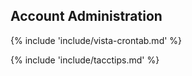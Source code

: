 ## Account Administration

{% include 'include/vista-crontab.md' %}

{% include 'include/tacctips.md' %}

